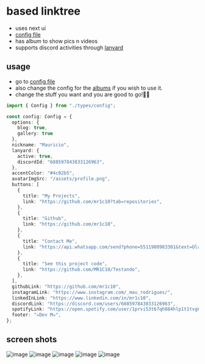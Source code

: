 # based linktree
- uses next ui 
- [config file](https://raw.githubusercontent.com/xyztavo/ulinked/refs/heads/main/config.json)
- has album to show pics n videos
- supports discord activities through [lanyard](https://github.com/Phineas/lanyard)
## usage
- go to [config file](https://raw.githubusercontent.com/xyztavo/ulinked/refs/heads/main/config.ts)
- also change the config for the [albums](https://raw.githubusercontent.com/xyztavo/ulinked/refs/heads/main/config.gallery.ts) if you wish to use it.
- change the stuff you want and you are good to go!🚀🚀
```ts
import { Config } from "./types/config";

const config: Config = {
  options: {
    blog: true,
    gallery: true
  },
  nickname: "Mauricio",
  lanyard: {
    active: true,
    discordId: "688597843833126963",
  },
  accentColor: "#4c02b5",
  avatarImgSrc: "/assets/profile.png",
  buttons: [
    {
      title: "My Projects",
      link: "https://github.com/mr1c10?tab=repositories",
    },
    {
      title: "Github",
      link: "https://github.com/mr1c10",
    },
    {
      title: "Contact Me",
      link: "https://api.whatsapp.com/send?phone=5511980983301&text=Olá%2C%20Mauricio!%20Encontrei%20seu%20portfólio%20e%20gostei%20bastante%20dos%20seus%20projetos.%20Gostaria%20de%20saber%20mais%20e%20trocar%20uma%20ideia.%20😊",
    },
    {
      title: "See this project code",
      link: "https://github.com/MR1C10/Testando",
    },
  ],
  githubLink: "https://github.com/mr1c10",
  instagramLink: "https://www.instagram.com/_mau_rodrigues/",
  linkedInLink: "https://www.linkedin.com/in/mr1c10",
  discordLink: "https://discord.com/users/688597843833126963",
  spotifyLink: "https://open.spotify.com/user/1prvi53t67qh884hlp1t1tvg8",
  footer: "☠️Dev M☠️",
};
```
## screen shots
![image](https://github.com/user-attachments/assets/1b53cdd4-22a3-429b-9c2d-aeb2575dc7b9)
![image](https://github.com/user-attachments/assets/565d3271-59ac-48dd-a250-5bee2273eda4)
![image](https://github.com/user-attachments/assets/8ace203c-e4b8-4a9c-8c6e-255ecd8aa330)
![image](https://github.com/user-attachments/assets/5b4651f0-e065-4203-8f76-10977fd85f81)
![image](https://github.com/user-attachments/assets/f7e7d427-814e-4002-ba2f-8906b0a64921)



